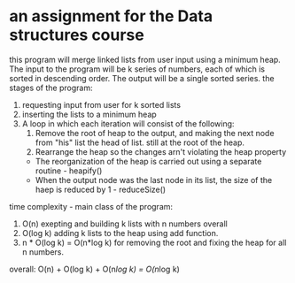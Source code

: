 # an assignment for the Data structures course
this program will merge linked lists from user input using a minimum heap.
The input to the program will be k series of numbers, each of which is sorted in descending order.
The output will be a single sorted series.
the stages of the program:
1. requesting input from user for k sorted lists 
2. inserting the lists to a minimum heap
3. A loop in which each iteration will consist of the following:
    1. Remove the root of heap to the output, and making the next node from "his" list the head of list.
        still at the root of the heap.
    2. Rearrange the heap so the changes arn't violating the heap property
    - The reorganization of the heap is carried out using a separate routine - heapify()
    - When the output node was the last node in its list, the size of the haep is reduced by 1 - reduceSize() 

time complexity - main class of the program:
1. O(n) exepting and building k lists with n numbers overall
2. O(log k) adding k lists to the heap using add function.
3. n * O(log k)  = O(n*log k) for removing the root and fixing the heap for all n numbers.

overall: O(n) + O(log k) + O(n*log k) = O(n*log k)
